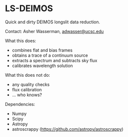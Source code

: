 # LS-DEIMOS #
Quick and dirty DEIMOS longslit data reduction.

Contact: Asher Wasserman, adwasser@ucsc.edu

What this does:
* combines flat and bias frames
* obtains a trace of a continuum source
* extracts a spectrum and subtracts sky flux
* calibrates wavelength solution

What this does not do:
* any quality checks
* flux calibration
* ... who knows?

Dependencies:
* Numpy
* Scipy
* Astropy
* astroscrappy (https://github.com/astropy/astroscrappy)